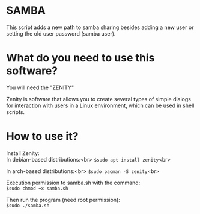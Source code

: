 
# SAMBA 

This script adds a new path to samba sharing besides adding a new user or setting the old user password (samba user).

# What do you need to use this software?
You will need the "ZENITY"

Zenity is software that allows you to create several types of simple dialogs for interaction with users in a Linux environment, which can be used in shell scripts.

# How to use it?
Install Zenity:<br/>
In debian-based distributions:<br\>
`$sudo apt install zenity`<br\>

In arch-based distributions:<br\>
`$sudo pacman -S zenity`<br\>

Execution permission to samba.sh with the command:<br/>
`$sudo chmod +x samba.sh`<br/>

Then run the program (need root permission):<br/>
`$sudo ./samba.sh`
